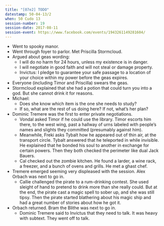 ```yaml
---
title: "[07e2] TODO"
datestamp: 50-04-13/2
when: 50 Cudo 13
session-number: 19
session-date: 2017-08-11
session-event: https://www.facebook.com/events/1943261149281604/
---
```


* Went to spooky manor.
* Went through foyer to parlor. Met Priscilla Stormcloud.
* Argued about geas wording:
  * I will do no harm for 24 hours, unless my existence is in danger.
  * I will negotiate in good faith and will not steal or damage property.
  * Invictus: I pledge to guarantee your safe passage to a location of your choice within my power before the geas expires.
* Everyone (including Timor and Priscilla) swears the geas.
* Stormcloud explained that she had a potion that could turn you into a god. But she cannot drink it for reasons.
* Michael:
  * Does she know which item is the one she needs to study?
  * If so, what are the rest of us doing here? If not, what’s her plan?
* Dominic Tremere was the first to enter private negotiations.
  * Vondal asked Timor if he could use the library. Timor escorts him there, to the west wing, past a hallway of urns labeled with people’s names and slights they committed (presumably against him).
  * Meanwhile, Freki asks Tybalt how he appeared out of thin air, at the transport circle. Tybalt answered that he teleported in while invisible. He explained that he bonded his soul to another in exchange for certain powers. Then they both checked the perimeter like dual Jack Bauers.
  * Cal checked out the zombie kitchen. He found a larder, a wine rack, a freezer, and a bunch of ovens and grills. He met a ghast chef.
* Tremere emerged seeming very displeased with the session. Alex Orbach was next to go in.
  * Callie challenged the pirate to a rum-drinking contest. She used sleight of hand to pretend to drink more than she really could. But at the end, the pirate cast a magic spell to sober up, and she was still tipsy. Then the pirate started blathering about his magic ship and had a great number of stories about how he got it.
* Orbach returned. Bram the Blithe was next to go in.
  * Dominic Tremere said to Invictus that they need to talk. It was heavy with subtext. They went off to talk.
